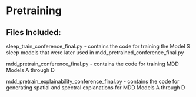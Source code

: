 # Pretraining

## Files Included:

sleep_train_conference_final.py - contains the code for training the Model S sleep models that were later used in mdd_pretrained_conference_final.py

mdd_pretrain_conference_final.py - contains the code for training MDD Models A through D

mdd_pretrain_explainability_conference_final.py - contains the code for generating spatial and spectral explanations for MDD Models A through D
